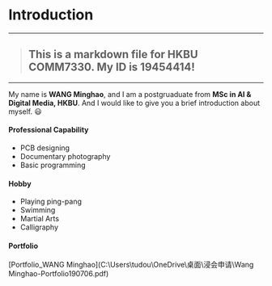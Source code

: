 # Introduction
---
>## This is a markdown file for HKBU COMM7330. My ID is 19454414!
---




My name is **WANG Minghao**, and I am a postgruaduate from **MSc in AI & Digital Media, HKBU**. And I would like to give you a brief introduction about myself.  :smiley:

#### Professional Capability
* PCB designing
* Documentary photography
* Basic programming
#### Hobby
* Playing ping-pang 
* Swimming
* Martial Arts
* Calligraphy

#### Portfolio
[Portfolio_WANG Minghao](C:\Users\tudou\OneDrive\桌面\浸会申请\Wang Minghao-Portfolio190706.pdf)





